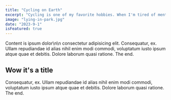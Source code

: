 ```yaml
---
title: "Cycling on Earth"
excerpt: "Cycling is one of my favorite hobbies. When I'm tired of mental work I usually go for a ride."
image: "lying-in-park.jpg"
date: "2023-9-1"
isFeatured: true
---
```


Content is ipsum dolor\n\n consectetur adipisicing elit. Consequatur, ex. Ullam repudiandae id alias nihil enim modi commodi, voluptatum iusto ipsum atque quae et debitis. Dolore laborum quasi ratione. The end.

## Wow it's a title

Consequatur, ex. Ullam repudiandae id alias nihil enim modi commodi, voluptatum iusto ipsum atque quae et debitis. Dolore laborum quasi ratione. The end.
